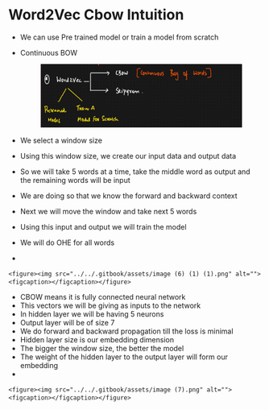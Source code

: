 # Word2Vec Cbow Intuition

* We can use Pre trained model or train a model from scratch
*   Continuous BOW

    <figure><img src="../../.gitbook/assets/image (5) (1) (1) (1).png" alt=""><figcaption></figcaption></figure>
* We select a window size
* Using this window size, we create our input data and output data
* So we will take 5 words at a time, take the middle word as output and the remaining words will be input
* We are doing so that we know the forward and backward context
* Next we will move the window and take next 5 words
* Using this input and output we will train the model
* We will do OHE for all words
*

    <figure><img src="../../.gitbook/assets/image (6) (1) (1).png" alt=""><figcaption></figcaption></figure>
* CBOW means it is fully connected neural network
* This vectors we will be giving as inputs to the network
* In hidden layer we will be having 5 neurons
* Output layer will be of size 7
* We do forward and backward propagation till the loss is minimal
* Hidden layer size is our embedding dimension
* The bigger the window size, the better the model
* The weight of the hidden layer to the output layer will form our embedding
*

    <figure><img src="../../.gitbook/assets/image (7).png" alt=""><figcaption></figcaption></figure>
